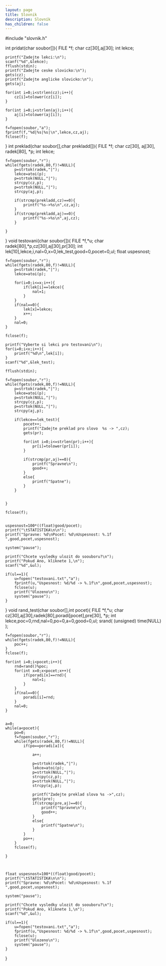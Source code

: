 ```yaml
---
layout: page
title: Slovnik
description: Slovník
has_children: false
---
```


#include "slovnik.h"

int pridat(char soubor[]){
	FILE *f;
	char cz[30],aj[30];
	int lekce;
	
	printf("Zadejte lekci:\n");
	scanf("%d",&lekce);
	fflush(stdin);
	printf("Zadejte ceske slovicko:\n");
	gets(cz);
	printf("Zadejte anglicke slovicko:\n");
	gets(aj);
	
	for(int i=0;i<strlen(cz);i++){
		cz[i]=tolower(cz[i]);
	}
	
	for(int i=0;i<strlen(aj);i++){
		aj[i]=tolower(aj[i]);
	}
	
	f=fopen(soubor,"a");
	fprintf(f,"%d|%s|%s|\n",lekce,cz,aj);
	fclose(f);
	
	
}
int preklad(char soubor[],char prekladd[]){
	FILE *f;
	char cz[30], aj[30], radek[80], *p;
	int lekce;
	
	
	
	f=fopen(soubor,"r");
	while(fgets(radek,80,f)!=NULL){
		p=strtok(radek,"|");
		lekce=atoi(p);
		p=strtok(NULL,"|");
		strcpy(cz,p);
		p=strtok(NULL,"|");
		strcpy(aj,p);
		
		if(strcmp(prekladd,cz)==0){
			printf("%s->%s\n",cz,aj);
		}
		if(strcmp(prekladd,aj)==0){
			printf("%s->%s\n",aj,cz);
		}
		
	}
	
}
void testovani(char soubor[]){
	FILE *f,*u;
	char radek[80],*p,cz[30],aj[30],pr[30];
	int lek[10],lekce,i,nal=0,x=0,lek_test,good=0,pocet=0,ul;
	float uspesnost;
	
	f=fopen(soubor,"r");
	while(fgets(radek,80,f)!=NULL){
		p=strtok(radek,"|");
		lekce=atoi(p);
		
		for(i=0;i<=x;i++){
			if(lek[i]==lekce){
				nal=1;
			}
		}
		if(nal==0){
			lek[x]=lekce;
			x++;
		}
		nal=0;
	}
	
	fclose(f);
	
	printf("Vyberte si lekci pro testovani\n");
	for(i=0;i<x;i++){
		printf("%d\n",lek[i]);
	}
	scanf("%d",&lek_test);
	
	fflush(stdin);
	
	f=fopen(soubor,"r");
	while(fgets(radek,80,f)!=NULL){
		p=strtok(radek,"|");
		lekce=atoi(p);
		p=strtok(NULL,"|");
		strcpy(cz,p);
		p=strtok(NULL,"|");
		strcpy(aj,p);
		
		if(lekce==lek_test){
			pocet++;
			printf("Zadejte preklad pro slovo  %s -> ",cz);
			gets(pr);
			
			for(int i=0;i<=strlen(pr);i++){
				pr[i]=tolower(pr[i]);
			}
			
			if(strcmp(pr,aj)==0){
				printf("Spravne\n");
				good++;
			}
			else{
				printf("Spatne");
			}
		}
		
		
	}
	
	fclose(f);
	
	
	uspesnost=100*((float)good/pocet);
	printf("\tSTATISTIKA\n\n");
	printf("Spravne: %d\nPocet: %d\nUspesnost: %.1f ",good,pocet,uspesnost);
	
	system("pause");
	
	printf("Chcete vysledky ulozit do soouboru?\n");
	printf("Pokud Ano, kliknete 1,\n");
	scanf("%d",&ul);
	
	if(ul==1){
		u=fopen("testovani.txt","a");
		fprintf(u,"Uspesnost: %d/%d -> %.1f\n",good,pocet,uspesnost);
		fclose(u);
		printf("Ulozeno\n");
		system("pause");
	} 
	
}
void rand_test(char soubor[],int pocet){
	FILE *f,*u;
	char cz[30],aj[30],radek[80],poradi[pocet],pre[30], *p;
	int lekce,poc=0,rnd,nal=0,po=0,a=0,good=0,ul;
	srand( (unsigned) time(NULL) );
	
	f=fopen(soubor,"r");
	while(fgets(radek,80,f)!=NULL){
		poc++;
	}
	fclose(f);
	
	for(int i=0;i<pocet;i++){
		rnd=rand()%poc;
		for(int x=0;x<pocet;x++){
			if(poradi[x]==rnd){
				nal=1;
			}
		}
		if(nal==0){
			poradi[i]=rnd;
		}
		nal=0;
	}
	
	
	a=0;
	while(a<pocet){
		po=0;
		f=fopen(soubor,"r");
		while(fgets(radek,80,f)!=NULL){
			if(po==poradi[a]){
				
				a++;
				
				p=strtok(radek,"|");
				lekce=atoi(p);
				p=strtok(NULL,"|");
				strcpy(cz,p);
				p=strtok(NULL,"|");
				strcpy(aj,p);
				
				printf("Zadejte preklad slova %s ->",cz);
				gets(pre);
				if(strcmp(pre,aj)==0){
					printf("Spravne\n");
					good++;
				}
				else{
					printf("Spatne\n");
				}
			}
			po++;
		}
		fclose(f);
		
	}
	
	
	
	float uspesnost=100*((float)good/pocet);
	printf("\tSTATISTIKA\n\n");
	printf("Spravne: %d\nPocet: %d\nUspesnost: %.1f ",good,pocet,uspesnost);
	
	system("pause");
	
	printf("Chcete vysledky ulozit do soouboru?\n");
	printf("Pokud Ano, kliknete 1,\n");
	scanf("%d",&ul);
	
	if(ul==1){
		u=fopen("testovani.txt","a");
		fprintf(u,"Uspesnost: %d/%d -> %.1f\n",good,pocet,uspesnost);
		fclose(u);
		printf("Ulozeno\n");
		system("pause");
	} 
	
	
	
}

